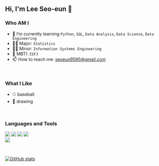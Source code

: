 ## Hi, I'm Lee Seo-eun 👋

### Who AM I
- 🌱 I’m currently learning `Python`, `SQL`, `Data Analysis`, `Data Science`, `Data Engineering`
- 🧑‍🎓 Major: `Statistics`
- 🧑‍🎓 Minor: `Information Systems Engineering`
- 🐰 MBTI: `ISFJ`
- 📫 How to reach me: seoeun9595@gmail.com

<br>

### What I Like
- ⚾ baseball
- 🎨 drawing

<br>

### Languages and Tools

<img src="https://img.shields.io/badge/Python-3776AB?style=flat-square&logo=Python&logoColor=white"/> </t>
<img src="https://img.shields.io/badge/R-276DC3?style=flat-square&logo=R&logoColor=white"/> </t>
<img src="https://img.shields.io/badge/SAS-154881?style=flat-square&logo=SAS&logoColor=white"/> </t>
<img src="https://img.shields.io/badge/SPSS-1572B6?style=flat-square&logo=SPSS&logoColor=white"/> </t>
<br>
<img src="https://img.shields.io/badge/MySQL-4479A1?style=flat-square&logo=MySQL&logoColor=white"/> </t>

<br>

[![GitHub stats](https://github-readme-stats.vercel.app/api?username=seoeun9595&include_all_commits=true&theme=nord&hide_border=true&count_private=true)](https://github.com/jiholee0/github-readme-stats)

<br>

